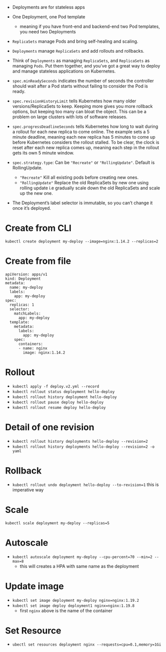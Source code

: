 - Deployments are for stateless apps
- One Deployment, one Pod template
  - meaning if you have front-end and backend-end two Pod templates, you need two Deployments

- `ReplicaSets` manage Pods and bring self-healing and scaling.
- `Deployments` manage `ReplicaSets` and add rollouts and rollbacks.
- Think of `Deployments` as managing `ReplicaSets`, and `ReplicaSets` as managing `Pods`. Put them together, and you’ve got a great way to deploy and manage stateless applications on Kubernetes.

- `spec.minReadySeconds` indicates the number of seconds the controller should wait after a Pod starts without failing to consider the Pod is ready.

- `spec.revisionHistoryLimit` tells Kubernetes how many older versions/ReplicaSets to keep. Keeping more gives you more rollback options, but keeping too many can bloat the object. This can be a problem on large clusters with lots of software releases.

- `spec.progressDeadlineSeconds` tells Kubernetes how long to wait during a rollout for each new replica to come online. The example sets a 5 minute deadline, meaning each new replica has 5 minutes to come up before Kubernetes considers the rollout stalled. To be clear, the clock is reset after each new replica comes up, meaning each step in the rollout gets its own 5 minute window.

- `spec.strategy.type`: Can be `"Recreate"` or `"RollingUpdate"`. Default is RollingUpdate.
  - `"Recreate"` Kill all existing pods before creating new ones.
  - `"RollingUpdate"` Replace the old ReplicaSets by new one using rolling update i.e gradually scale down the old ReplicaSets and scale up the new one.

- The Deployment’s label selector is immutable, so you can’t change it once it’s deployed.

# Create from CLI
`kubectl create deployment my-deploy --image=nginx:1.14.2 --replicas=2`

# Create from file
```
apiVersion: apps/v1
kind: Deployment
metadata:
  name: my-deploy
  labels:
    app: my-deploy
spec:
  replicas: 1
  selector:
    matchLabels:
      app: my-deploy
  template:
    metadata:
      labels:
        app: my-deploy
    spec:
      containers:
      - name: nginx
        image: nginx:1.14.2
```

# Rollout
- `kubectl apply -f deploy.v2.yml --record`
- `kubectl rollout status deployment hello-deploy`
- `kubectl rollout history deployment hello-deploy`
- `kubectl rollout pause deploy hello-deploy`
- `kubectl rollout resume deploy hello-deploy`

# Detail of one revision
- `kubectl rollout history deployments hello-deploy --revision=2`
- `kubectl rollout history deployments hello-deploy --revision=2 -o yaml`

# Rollback
- `kubectl rollout undo deployment hello-deploy --to-revision=1` this is imperative way

# Scale
`kubectl scale deployment my-deploy --replicas=5`

# Autoscale
- `kubectl autoscale deployment my-deploy --cpu-percent=70 --min=2 --max=8`
  - this will creates a HPA with same name as the deployment

# Update image
- `kubectl set image deployment my-deploy nginx=nginx:1.19.2`
- `kubectl set image deploy deployment1 nginx=nginx:1.19.8`
  - first `nginx` above is the name of the container

# Set Resource
- `ubectl set resources deployment nginx --requests=cpu=0.1,memory=1Gi`
